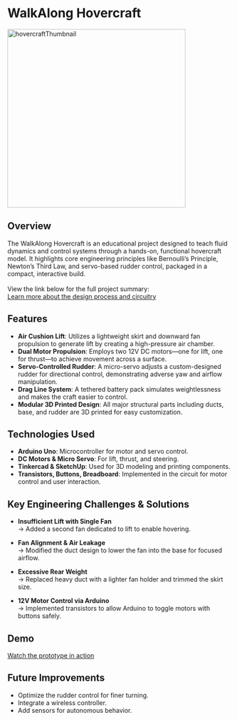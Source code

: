 # WalkAlong Hovercraft
<img src="/images/hovercrafto.png" alt="hovercraftThumbnail" width="400"/>

## Overview

The WalkAlong Hovercraft is an educational project designed to teach fluid dynamics and control systems through a hands-on, functional hovercraft model. It highlights core engineering principles like Bernoulli’s Principle, Newton’s Third Law, and servo-based rudder control, packaged in a compact, interactive build.
<br>
<br>
View the link below for the full project summary:<br>
[Learn more about the design process and circuitry](https://docs.google.com/document/d/1Iyem7uSe8yrXEgWlVsdEcOtidY_0oCYi/edit#heading=h.gjdgxs)

## Features

- **Air Cushion Lift**: Utilizes a lightweight skirt and downward fan propulsion to generate lift by creating a high-pressure air chamber.
- **Dual Motor Propulsion**: Employs two 12V DC motors—one for lift, one for thrust—to achieve movement across a surface.
- **Servo-Controlled Rudder**: A micro-servo adjusts a custom-designed rudder for directional control, demonstrating adverse yaw and airflow manipulation.
- **Drag Line System**: A tethered battery pack simulates weightlessness and makes the craft easier to control.
- **Modular 3D Printed Design**: All major structural parts including ducts, base, and rudder are 3D printed for easy customization.

## Technologies Used

- **Arduino Uno**: Microcontroller for motor and servo control.
- **DC Motors & Micro Servo**: For lift, thrust, and steering.
- **Tinkercad & SketchUp**: Used for 3D modeling and printing components.
- **Transistors, Buttons, Breadboard**: Implemented in the circuit for motor control and user interaction.

## Key Engineering Challenges & Solutions

- **Insufficient Lift with Single Fan**  
  → Added a second fan dedicated to lift to enable hovering.

- **Fan Alignment & Air Leakage**  
  → Modified the duct design to lower the fan into the base for focused airflow.

- **Excessive Rear Weight**  
  → Replaced heavy duct with a lighter fan holder and trimmed the skirt size.

- **12V Motor Control via Arduino**  
  → Implemented transistors to allow Arduino to toggle motors with buttons safely.

## Demo

[Watch the prototype in action](https://www.youtube.com/watch?v=3dcQ3JC8JqY)

## Future Improvements

- Optimize the rudder control for finer turning.
- Integrate a wireless controller.
- Add sensors for autonomous behavior.
